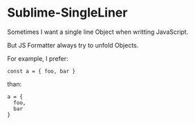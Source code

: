 # Sublime-SingleLiner

Sometimes I want a single line Object when writting JavaScript.

But JS Formatter always try to unfold Objects.

For example, I prefer:
```
const a = { foo, bar }
```
than:
```
a = {
  foo,
  bar
}
```

